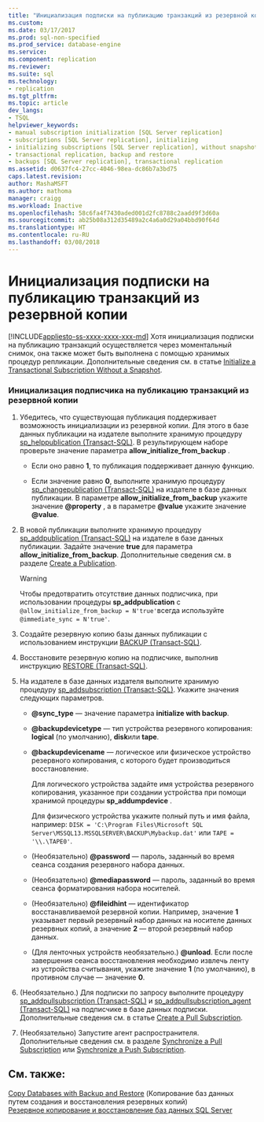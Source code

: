 ```yaml
---
title: "Инициализация подписки на публикацию транзакций из резервной копии | Документация Майкрософт"
ms.custom: 
ms.date: 03/17/2017
ms.prod: sql-non-specified
ms.prod_service: database-engine
ms.service: 
ms.component: replication
ms.reviewer: 
ms.suite: sql
ms.technology:
- replication
ms.tgt_pltfrm: 
ms.topic: article
dev_langs:
- TSQL
helpviewer_keywords:
- manual subscription initialization [SQL Server replication]
- subscriptions [SQL Server replication], initializing
- initializing subscriptions [SQL Server replication], without snapshots
- transactional replication, backup and restore
- backups [SQL Server replication], transactional replication
ms.assetid: d0637fc4-27cc-4046-98ea-dc86b7a3bd75
caps.latest.revision: 
author: MashaMSFT
ms.author: mathoma
manager: craigg
ms.workload: Inactive
ms.openlocfilehash: 58c6fa4f7430aded001d2fc8788c2aadd9f3d60a
ms.sourcegitcommit: ab25b08a312d35489a2c4a6a0d29a04bbd90f64d
ms.translationtype: HT
ms.contentlocale: ru-RU
ms.lasthandoff: 03/08/2018
---
```

# <a name="initialize-a-transactional-subscription-from-a-backup"></a>Инициализация подписки на публикацию транзакций из резервной копии
[!INCLUDE[appliesto-ss-xxxx-xxxx-xxx-md](../../includes/appliesto-ss-xxxx-xxxx-xxx-md.md)]
  Хотя инициализация подписки на публикацию транзакций осуществляется через моментальный снимок, она также может быть выполнена с помощью хранимых процедур репликации. Дополнительные сведения см. в статье [Initialize a Transactional Subscription Without a Snapshot](../../relational-databases/replication/initialize-a-transactional-subscription-without-a-snapshot.md).  
  
### <a name="to-initialize-a-transactional-subscriber-from-a-backup"></a>Инициализация подписчика на публикацию транзакций из резервной копии  
  
1.  Убедитесь, что существующая публикация поддерживает возможность инициализации из резервной копии. Для этого в базе данных публикации на издателе выполните хранимую процедуру [sp_helppublication (Transact-SQL)](../../relational-databases/system-stored-procedures/sp-helppublication-transact-sql.md). В результирующем наборе проверьте значение параметра **allow_initialize_from_backup** .  
  
    -   Если оно равно **1**, то публикация поддерживает данную функцию.  
  
    -   Если значение равно **0**, выполните хранимую процедуру [sp_changepublication (Transact-SQL)](../../relational-databases/system-stored-procedures/sp-changepublication-transact-sql.md) на издателе в базе данных публикации. В параметре **allow_initialize_from_backup** укажите значение **@property** , а в параметре **@value** укажите значение **@value**.  
  
2.  В новой публикации выполните хранимую процедуру [sp_addpublication (Transact-SQL)](../../relational-databases/system-stored-procedures/sp-addpublication-transact-sql.md) на издателе в базе данных публикации. Задайте значение **true** для параметра **allow_initialize_from_backup**. Дополнительные сведения см. в разделе [Create a Publication](../../relational-databases/replication/publish/create-a-publication.md).  
  
    > [!WARNING]  
    >  Чтобы предотвратить отсутствие данных подписчика, при использовании процедуры **sp_addpublication** с `@allow_initialize_from_backup = N'true'`всегда используйте `@immediate_sync = N'true'`.  
  
3.  Создайте резервную копию базы данных публикации с использованием инструкции [BACKUP (Transact-SQL)](../../t-sql/statements/backup-transact-sql.md).  
  
4.  Восстановите резервную копию на подписчике, выполнив инструкцию [RESTORE (Transact-SQL)](../../t-sql/statements/restore-statements-transact-sql.md).  
  
5.  На издателе в базе данных издателя выполните хранимую процедуру [sp_addsubscription (Transact-SQL)](../../relational-databases/system-stored-procedures/sp-addsubscription-transact-sql.md). Укажите значения следующих параметров.  
  
    -   **@sync_type** — значение параметра **initialize with backup**.  
  
    -   **@backupdevicetype** — тип устройства резервного копирования: **logical** (по умолчанию), **disk**или **tape**.  
  
    -   **@backupdevicename** — логическое или физическое устройство резервного копирования, с которого будет производиться восстановление.  
  
         Для логического устройства задайте имя устройства резервного копирования, указанное при создании устройства при помощи хранимой процедуры **sp_addumpdevice** .  
  
         Для физического устройства укажите полный путь и имя файла, например: `DISK = 'C:\Program Files\Microsoft SQL Server\MSSQL13.MSSQLSERVER\BACKUP\Mybackup.dat'` или `TAPE = '\\.\TAPE0'`.  
  
    -   (Необязательно) **@password** — пароль, заданный во время сеанса создания резервного набора данных.  
  
    -   (Необязательно) **@mediapassword** — пароль, заданный во время сеанса форматирования набора носителей.  
  
    -   (Необязательно) **@fileidhint** — идентификатор восстанавливаемой резервной копии. Например, значение **1** указывает первый резервный набор данных на носителе данных резервных копий, а значение **2** — второй резервный набор данных.  
  
    -   (Для ленточных устройств необязательно.) **@unload**. Если после завершения сеанса восстановления необходимо извлечь ленту из устройства считывания, укажите значение **1** (по умолчанию), в противном случае — значение **0**.  
  
6.  (Необязательно.) Для подписки по запросу выполните процедуру [sp_addpullsubscription (Transact-SQL)](../../relational-databases/system-stored-procedures/sp-addpullsubscription-transact-sql.md) и [sp_addpullsubscription_agent (Transact-SQL)](../../relational-databases/system-stored-procedures/sp-addpullsubscription-agent-transact-sql.md) на подписчике в базе данных подписки. Дополнительные сведения см. в статье [Create a Pull Subscription](../../relational-databases/replication/create-a-pull-subscription.md).  
  
7.  (Необязательно) Запустите агент распространителя. Дополнительные сведения см. в разделе [Synchronize a Pull Subscription](../../relational-databases/replication/synchronize-a-pull-subscription.md) или [Synchronize a Push Subscription](../../relational-databases/replication/synchronize-a-push-subscription.md).  
  
## <a name="see-also"></a>См. также:  
 [Copy Databases with Backup and Restore](../../relational-databases/databases/copy-databases-with-backup-and-restore.md)  (Копирование баз данных путем создания и восстановления резервных копий)  
 [Резервное копирование и восстановление баз данных SQL Server](../../relational-databases/backup-restore/back-up-and-restore-of-sql-server-databases.md)  
  
  
